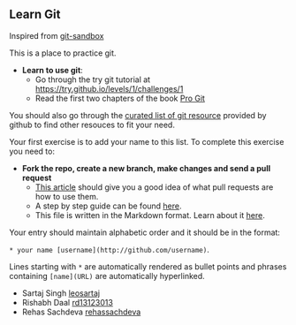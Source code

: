 ## Learn Git

Inspired from [git-sandbox](https://github.com/AGV-IIT-KGP/git-sandbox)

This is a place to practice git. 

- **Learn to use git**:
  - Go through the try git tutorial at https://try.github.io/levels/1/challenges/1
  - Read the first two chapters of the book [Pro Git](http://git-scm.com/book/en/v2)

You should also go through the [curated list of git resource](https://help.github.com/articles/good-resources-for-learning-git-and-github/)
provided by github to find other resouces to fit your need.

Your first exercise is to add your name to this list. To complete this exercise you need to:

- **Fork the repo, create a new branch, make changes and send a pull request**
  - [This article](https://help.github.com/articles/using-pull-requests/) should give you a good idea of what pull requests are how to use them.
  - A step by step guide can be found [here](https://github.com/asmeurer/git-workflow).
  - This file is written in the Markdown format. Learn about it [here](https://guides.github.com/features/mastering-markdown/). 

Your entry should maintain alphabetic order and it should be in the format:

`* your name [username](http://github.com/username)`. 

Lines starting with `*` are automatically rendered as bullet points and phrases containing `[name](URL)` are automatically hyperlinked.

* Sartaj Singh [leosartaj](http://github.com/leosartaj)
* Rishabh Daal [rd13123013](http://github.com/rd13123013)
* Rehas Sachdeva [rehassachdeva](http://github.com/rehassachdeva)
